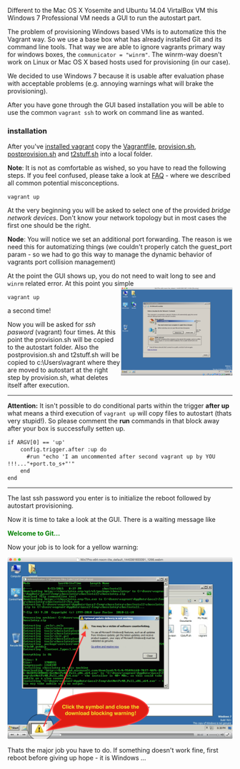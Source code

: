 Different to the Mac OS X Yosemite and Ubuntu 14.04 VirtalBox VM this Windows 7 Professional VM needs a GUI to run the autostart part.

The problem of provisioning Windows based VMs is to automatize this the Vagrant way. So we use a base box what has already installed Git and its command line tools. That way we are able to ignore vagrants primary way for windows boxes, the `communicator = "winrm"`. The winrm-way doesn't work on Linux or Mac OS X based hosts used for provisioning (in our case).

We decided to use Windows 7 because it is usable after evaluation phase with acceptable problems (e.g. annoying warnings what will brake the provisioning).

After you have gone through the GUI based installation you will be able to use the common `vagrant ssh` to work on command line as wanted.

### installation

After you've [installed vagrant](http://www.vagrantup.com/downloads) copy the [Vagrantfile](Vagrantfile), [provision.sh](provision.sh), [postprovision.sh](postprovision.sh) and [t2stuff.sh](t2stuff.sh) into a local folder.

**Note**: It is not as comfortable as wished, so you have to read the following steps. If you feel confused, please take a look at [FAQ](FAQ.md) - where we described all common potential misconceptions.

```
vagrant up
```
At the very beginning you will be asked to select one of the provided *bridge network devices*. Don't know your network topology but in most cases the first one should be the right.

**Node**: You will notice we set an additional port forwarding. The reason is we need this for automatizing things (we couldn't properly catch the guest_port param - so we had to go this way to manage the dynamic behavior of vagrants port collision management)

At the point the GUI shows up, you do not need to wait long to see and `winrm` related error. At this point you simple <img src="../img/win7profGUI.png" width="250" align="right">

```
vagrant up
```
a second time!

Now you will be asked for *ssh pasword* (vagrant) four times. At this point the provision.sh will be copied to the autostart folder. Also the postprovision.sh and t2stuff.sh will be copied to c:\Users\vagrant where they are moved to autostart at the right step by provision.sh, what deletes itself after execution.

---
**Attention:** It isn't possible to do conditional parts within the trigger **after up** what means a third execution of `vagrant up` will copy files to autostart (thats very stupid!). So please comment the **run** commands in that block away after your box is successfully setten up.
```
if ARGV[0] == 'up'
    config.trigger.after :up do
      #run "echo 'I am uncommented after second vagrant up by YOU !!!..."+port.to_s+"'"
    end
end
```

---

The last ssh password you enter is to initialize the reboot followed by autostart provisioning.

Now it is time to take a look at the GUI. There is a waiting message like  **<p style="color:green"> Welcome to Git...</p>**

Now your job is to look for a yellow warning:

<img src="../img/warning.png">

Thats the major job you have to do. If something doesn't work fine, first reboot before giving up hope - it is Windows ...
